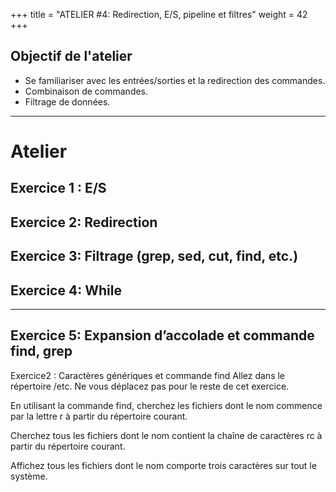 +++
title = "ATELIER #4: Redirection, E/S, pipeline et filtres"
weight = 42
+++

## Objectif de l'atelier

- Se familiariser avec les entrées/sorties et la redirection des commandes.
- Combinaison de commandes.
- Filtrage de données.

---

# Atelier

## Exercice 1 : E/S


## Exercice 2: Redirection


## Exercice 3: Filtrage (grep, sed, cut, find, etc.)

## Exercice 4: While

---

## Exercice 5: Expansion d’accolade et commande find, grep

Exercice2 : Caractères génériques et commande find
Allez dans le répertoire /etc. Ne vous déplacez pas pour le reste de cet exercice.

En utilisant la commande find, cherchez les fichiers dont le nom commence par la lettre r à partir du répertoire courant.

Cherchez tous les fichiers dont le nom contient la chaîne de caractères rc à partir du répertoire courant.

Affichez tous les fichiers dont le nom comporte trois caractères sur tout le système.

